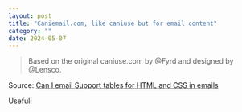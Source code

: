```yaml
---
layout: post
title: "Caniemail.com, like caniuse but for email content"
category: ""
date: 2024-05-07
---
```


>Based on the original caniuse.com by @Fyrd and designed by @Lensco.

Source: [Can I email Support tables for HTML and CSS in emails](https://www.caniemail.com/)

Useful!
